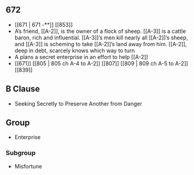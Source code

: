 ## 672
- [[671 | 671 -**]] [[853]] 
- A’s friend, [[A-2]], is the owner of a flock of sheep. [[A-3]] is a cattle baron, rich and influential. [[A-3]]’s men kill nearly all [[A-2]]’s sheep, and [[A-3]] is scheming to take [[A-2]]’s land away from him. [[A-2]], deep in debt, scarcely knows which way to turn
- A plans a secret enterprise in an effort to help [[A-2]]
- [[671]] [[805 | 805 ch A-4 to A-2]] [[807]] [[809 | 809 ch A-5 to A-2]] [[839]] 

## B Clause
- Seeking Secretly to Preserve Another from Danger

## Group
- Enterprise

### Subgroup
- Misfortune

